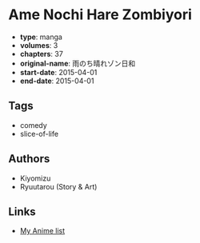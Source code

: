 # Ame Nochi Hare Zombiyori

-   **type**: manga
-   **volumes**: 3
-   **chapters**: 37
-   **original-name**: 雨のち晴れゾン日和
-   **start-date**: 2015-04-01
-   **end-date**: 2015-04-01

## Tags

-   comedy
-   slice-of-life

## Authors

-   Kiyomizu
-   Ryuutarou (Story & Art)

## Links

-   [My Anime list](https://myanimelist.net/manga/97248/Ame_Nochi_Hare_Zombiyori)
